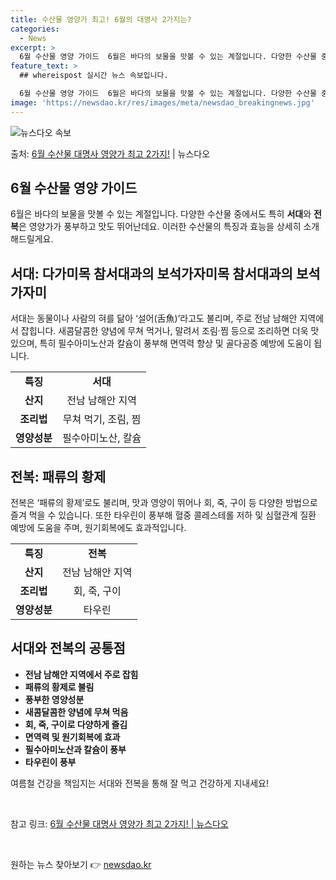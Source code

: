 ```yaml
---
title: 수산물 영양가 최고! 6월의 대명사 2가지는?
categories:
  - News
excerpt: >
  6월 수산물 영양 가이드  6월은 바다의 보물을 맛볼 수 있는 계절입니다. 다양한 수산물 중에서도 특히 서대…
feature_text: >
  ## whereispost 실시간 뉴스 속보입니다.

  6월 수산물 영양 가이드  6월은 바다의 보물을 맛볼 수 있는 계절입니다. 다양한 수산물 중에서도 특히 서대…
image: 'https://newsdao.kr/res/images/meta/newsdao_breakingnews.jpg'
---
```


![뉴스다오 속보](https://newsdao.kr/res/images/meta/newsdao_breakingnews.jpg)

<p>출처: <a href="https://newsdao.kr/4036" rel="dofollow">6월 수산물 대명사 영양가 최고 2가지!</a> | 뉴스다오</p>

<h2 data-ke-size="size26">6월 수산물 영양 가이드</h2>
<p data-ke-size="size16">6월은 바다의 보물을 맛볼 수 있는 계절입니다. 다양한 수산물 중에서도 특히 <b>서대</b>와 <b>전복</b>은 영양가가 풍부하고 맛도 뛰어난데요. 이러한 수산물의 특징과 효능을 상세히 소개해드릴게요.</p>

<h2 data-ke-size="size24">서대: 다가미목 참서대과의 보석가자미목 참서대과의 보석가자미</h2>

<p data-ke-size="size16">서대는 동물이나 사람의 혀를 닮아 ‘설어(舌魚)’라고도 불리며, 주로 전남 남해안 지역에서 잡힙니다. 새콤달콤한 양념에 무쳐 먹거나, 말려서 조림·찜 등으로 조리하면 더욱 맛있으며, 특히 필수아미노산과 칼슘이 풍부해 면역력 향상 및 골다공증 예방에 도움이 됩니다.</p>

<table>
<tbody>
<tr>
<td style="text-align: center; height: 17px;"><b>특징</b></td>
<td style="text-align: center; height: 17px;"><b>서대</b></td>
</tr>
<tr>
<td style="text-align: center; height: 17px;"><b>산지</b></td>
<td style="text-align: center; height: 17px;">전남 남해안 지역</td>
</tr>
<tr>
<td style="text-align: center; height: 17px;"><b>조리법</b></td>
<td style="text-align: center; height: 17px;">무쳐 먹기, 조림, 찜</td>
</tr>
<tr>
<td style="text-align: center; height: 17px;"><b>영양성분</b></td>
<td style="text-align: center; height: 17px;">필수아미노산, 칼슘</td>
</tr>
</tbody>
</table>

<h2 data-ke-size="size24">전복: 패류의 황제</h2>

<p data-ke-size="size16">전복은 ‘패류의 황제’로도 불리며, 맛과 영양이 뛰어나 회, 죽, 구이 등 다양한 방법으로 즐겨 먹을 수 있습니다. 또한 타우린이 풍부해 혈중 콜레스테롤 저하 및 심혈관계 질환 예방에 도움을 주며, 원기회복에도 효과적입니다.</p>

<table>
<tbody>
<tr>
<td style="text-align: center; height: 17px;"><b>특징</b></td>
<td style="text-align: center; height: 17px;"><b>전복</b></td>
</tr>
<tr>
<td style="text-align: center; height: 17px;"><b>산지</b></td>
<td style="text-align: center; height: 17px;">전남 남해안 지역</td>
</tr>
<tr>
<td style="text-align: center; height: 17px;"><b>조리법</b></td>
<td style="text-align: center; height: 17px;">회, 죽, 구이</td>
</tr>
<tr>
<td style="text-align: center; height: 17px;"><b>영양성분</b></td>
<td style="text-align: center; height: 17px;">타우린</td>
</tr>
</tbody>
</table>

<h2 data-ke-size="size24">서대와 전복의 공통점</h2>

<ul>
<li><b>전남 남해안 지역에서 주로 잡힘</b></li>
<li><b>패류의 황제로 불림</b></li>
<li><b>풍부한 영양성분</b></li>
<li><b>새콤달콤한 양념에 무쳐 먹음</b></li>
<li><b>회, 죽, 구이로 다양하게 즐김</b></li>
<li><b>면역력 및 원기회복에 효과</b></li>
<li><b>필수아미노산과 칼슘이 풍부</b></li>
<li><b>타우린이 풍부</b></li>
</ul>

<p data-ke-size="size16">여름철 건강을 책임지는 서대와 전복을 통해 잘 먹고 건강하게 지내세요!</p>
<p data-ke-size="size16">&nbsp;</p>
<p data-ke-size="size16">참고 링크: <a href="https://newsdao.kr/4036">6월 수산물 대명사 영양가 최고 2가지! | 뉴스다오</a></p>
<p data-ke-size="size16">&nbsp;</p> 

원하는 뉴스 찾아보기 👉 <a href="https://newsdao.kr" rel="dofollow">newsdao.kr</a>



